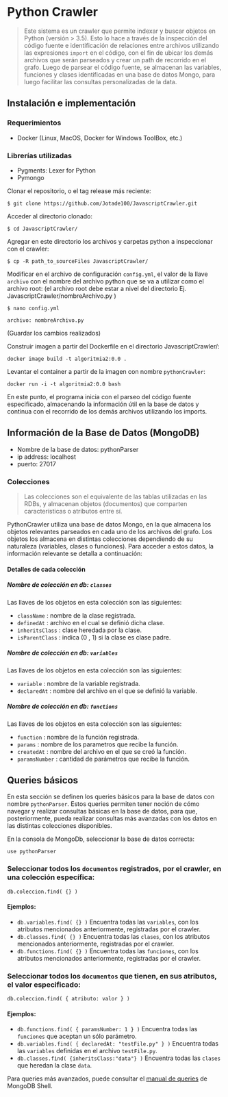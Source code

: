 # Python Crawler
> Este sistema es un crawler que permite indexar y buscar objetos en Python (versión > 3.5). Esto lo hace a través de la inspección del código fuente e identificación de relaciones entre archivos utilizando las expresiones  ```import``` en el código, con el fin de ubicar los demás archivos que serán parseados y crear un path de recorrido en el grafo. Luego de parsear el código fuente, se almacenan las variables, funciones y clases identificadas en una base de datos Mongo, para luego facilitar las consultas personalizadas de la data. 

## Instalación e implementación
### Requerimientos
* Docker (Linux, MacOS, Docker for Windows ToolBox, etc.)

### Librerías utilizadas
* Pygments: Lexer for Python
* Pymongo

Clonar el repositorio, o el tag release más reciente:

`$ git clone https://github.com/Jotade100/JavascriptCrawler.git`

Acceder al directorio clonado:

`$ cd JavascriptCrawler/`

Agregar en este directorio los archivos y carpetas python a inspeccionar con el crawler:

`$ cp -R path_to_sourceFiles JavascriptCrawler/`

Modificar en el archivo de configuración `config.yml`, el valor de la llave `archivo` con el nombre del archivo python que se va a utilizar como el archivo root: (el archivo root debe estar a nivel del directorio Ej. JavascriptCrawler/nombreArchivo.py )

`$ nano config.yml`

`archivo: nombreArchivo.py`  

(Guardar los cambios realizados)

Construir imagen a partir del Dockerfile en el directorio JavascriptCrawler/:

`docker image build -t algoritmia2:0.0 .`

Levantar el container a partir de la imagen con nombre `pythonCrawler`:

`docker run -i -t algoritmia2:0.0 bash`

En este punto, el programa inicia con el parseo del código fuente especificado, almacenando la información útil en la base de datos y continua con el recorrido de los demás archivos utilizando los imports.

## Información de la Base de Datos (MongoDB)

* Nombre de la base de datos: pythonParser
* ip address: localhost
* puerto: 27017

### Colecciones
> Las colecciones son el equivalente de las tablas utilizadas en las RDBs, y almacenan objetos (documentos) que comparten características o atributos entre sí.

PythonCrawler utiliza una base de datos Mongo, en la que almacena los objetos relevantes parseados en cada uno de los archivos del grafo. Los objetos los almacena en distintas colecciones dependiendo de su naturaleza (variables, clases o funciones). Para acceder a estos datos, la información relevante se detalla a continuación:

#### Detalles de cada colección

##### Nombre de colección en db: `classes`

Las llaves de los objetos en esta colección son las siguientes:

* `className` : nombre de la clase registrada.
* `definedAt` : archivo en el cual se definió dicha clase.
* `inheritsClass` : clase heredada por la clase.
* `isParentClass` : indica (0 , 1) si la clase es clase padre.

##### Nombre de colección en db: `variables`

Las llaves de los objetos en esta colección son las siguientes:

* `variable` : nombre de la variable registrada.
* `declaredAt` : nombre del archivo en el que se definió la variable.

##### Nombre de colección en db: `functions`

Las llaves de los objetos en esta colección son las siguientes:

* `function` : nombre de la función registrada.
* `params` : nombre de los parametros que recibe la función.
* `createdAt` : nombre del archivo en el que se creó la función.
* `paramsNumber` : cantidad de parámetros que recibe la función.

## Queries básicos
En esta sección se definen los queries básicos para la base de datos con nombre `pythonParser`. Estos queries permiten tener noción de cómo navegar y realizar consultas básicas en la base de datos, para que, posteriormente, pueda realizar consultas más avanzadas con los datos en las distintas colecciones disponibles.

En la consola de MongoDb, seleccionar la base de datos correcta:

`use pythonParser`

### Seleccionar todos los `documentos` registrados, por el crawler, en una colección específica:

`db.coleccion.find( {} )`

#### Ejemplos:

* `db.variables.find( {} )` Encuentra todas las `variables`, con los atributos mencionados anteriormente, registradas por el crawler.
* `db.classes.find( {} )` Encuentra todas las `clases`, con los atributos mencionados anteriormente, registradas por el crawler.
* `db.functions.find( {} )` Encuentra todas las `funciones`, con los atributos mencionados anteriormente, registradas por el crawler.

### Seleccionar todos los `documentos` que tienen, en sus atributos, el valor especificado:

`db.coleccion.find( { atributo: valor } )`

#### Ejemplos:

* `db.functions.find( { paramsNumber: 1 } )` Encuentra todas las `funciones` que aceptan un sólo parámetro.
* `db.variables.find( { declaredAt: "testFile.py" } )` Encuentra todas las `variables` definidas en el archivo `testFile.py`.
* `db.classes.find( {inheritsClass:"data"} )` Encuentra todas las `clases` que heredan la clase `data`.

Para queries más avanzados, puede consultar el [manual de queries](https://docs.mongodb.com/manual/tutorial/query-documents/) de MongoDB Shell.
